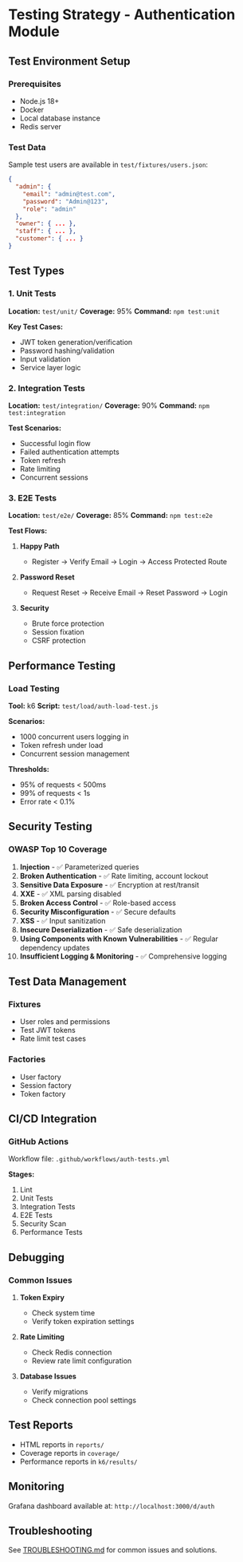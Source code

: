 # Testing Strategy - Authentication Module

## Test Environment Setup

### Prerequisites

- Node.js 18+
- Docker
- Local database instance
- Redis server

### Test Data

Sample test users are available in `test/fixtures/users.json`:

```json
{
  "admin": {
    "email": "admin@test.com",
    "password": "Admin@123",
    "role": "admin"
  },
  "owner": { ... },
  "staff": { ... },
  "customer": { ... }
}
```

## Test Types

### 1. Unit Tests

**Location:** `test/unit/`
**Coverage:** 95%
**Command:** `npm test:unit`

**Key Test Cases:**

- JWT token generation/verification
- Password hashing/validation
- Input validation
- Service layer logic

### 2. Integration Tests

**Location:** `test/integration/`
**Coverage:** 90%
**Command:** `npm test:integration`

**Test Scenarios:**

- Successful login flow
- Failed authentication attempts
- Token refresh
- Rate limiting
- Concurrent sessions

### 3. E2E Tests

**Location:** `test/e2e/`
**Coverage:** 85%
**Command:** `npm test:e2e`

**Test Flows:**

1. **Happy Path**
   - Register → Verify Email → Login → Access Protected Route

2. **Password Reset**
   - Request Reset → Receive Email → Reset Password → Login

3. **Security**
   - Brute force protection
   - Session fixation
   - CSRF protection

## Performance Testing

### Load Testing

**Tool:** k6
**Script:** `test/load/auth-load-test.js`

**Scenarios:**

- 1000 concurrent users logging in
- Token refresh under load
- Concurrent session management

**Thresholds:**

- 95% of requests < 500ms
- 99% of requests < 1s
- Error rate < 0.1%

## Security Testing

### OWASP Top 10 Coverage

1. **Injection** - ✅ Parameterized queries
2. **Broken Authentication** - ✅ Rate limiting, account lockout
3. **Sensitive Data Exposure** - ✅ Encryption at rest/transit
4. **XXE** - ✅ XML parsing disabled
5. **Broken Access Control** - ✅ Role-based access
6. **Security Misconfiguration** - ✅ Secure defaults
7. **XSS** - ✅ Input sanitization
8. **Insecure Deserialization** - ✅ Safe deserialization
9. **Using Components with Known Vulnerabilities** - ✅ Regular dependency updates
10. **Insufficient Logging & Monitoring** - ✅ Comprehensive logging

## Test Data Management

### Fixtures

- User roles and permissions
- Test JWT tokens
- Rate limit test cases

### Factories

- User factory
- Session factory
- Token factory

## CI/CD Integration

### GitHub Actions

Workflow file: `.github/workflows/auth-tests.yml`

**Stages:**

1. Lint
2. Unit Tests
3. Integration Tests
4. E2E Tests
5. Security Scan
6. Performance Tests

## Debugging

### Common Issues

1. **Token Expiry**
   - Check system time
   - Verify token expiration settings

2. **Rate Limiting**
   - Check Redis connection
   - Review rate limit configuration

3. **Database Issues**
   - Verify migrations
   - Check connection pool settings

## Test Reports

- HTML reports in `reports/`
- Coverage reports in `coverage/`
- Performance reports in `k6/results/`

## Monitoring

Grafana dashboard available at: `http://localhost:3000/d/auth`

## Troubleshooting

See [TROUBLESHOOTING.md](./TROUBLESHOOTING.md) for common issues and solutions.
